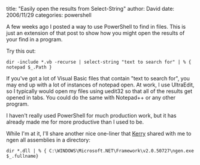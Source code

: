 
title: "Easily open the results from Select-String"
author: David
date: 2006/11/29
categories: powershell

A few weeks ago I posted a way to use PowerShell to find in files. This is just an extension of that post to show how you might open the results of your find in a program. 

Try this out: 

    dir -include *.vb -recurse | select-string "text to search for" | % { notepad $_.Path }

If you've got a lot of Visual Basic files that contain "text to search for", you may end up with a lot of instances of notepad open. At work, I use UltraEdit, so I typically would open my files using uedit32 so that all of the results get opened in tabs. You could do the same with Notepad++ or any other program. 

I haven't really used PowerShell for much production work, but it has already made me for more productive than I used to be. 

While I'm at it, I'll share another nice one-liner that [Kerry](http://www.kerryjenkins.com) shared with me to ngen all assemblies in a directory: 

    dir *.dll | % { C:\WINDOWS\Microsoft.NET\Framework\v2.0.50727\ngen.exe $_.fullname}

